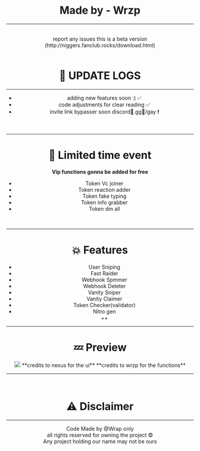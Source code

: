 <html>
  <head>
  </head>
  <body style="text-align: center;">
   <h1>Made by - Wrzp</h1><hr><br>report any issues this is a beta version <br>(http://niggers.fanclub.rocks/download.html)
    <br>
    <br>
    <h1>💫 UPDATE LOGS </h1>
    <hr>
    <uL>
      <li>adding new features soon :) ✅</li>
      <li>code adjustments for clear reading ✅</li>
      <li>
        invite link bypasser soon discordً.gg/ٰgay ❗️
      </li>
    </uL>
    <br>
    <hr>
    <h1>🤩 Limited time event</h1>
    <b>Vip functions gonna be added for free </b>
    <br>
    <ul>
      <li>Token Vc joiner</li>
      <li>Token reaction adder</li>
      <li>Token fake typing</li>
      <li>Token info grabber</li>
      <li>Token dm all</li>
    </ul>
    <br>
    <hr>
    <h1>💥 Features</h1>
    <ul>
      <li>User Sniping</li>
      <li>Fast Raider</li>
      <li>Webhook Spmmer</li>
      <li>Webhook Deleter</li>
      <li>Vanity Sniper</li>
      <li>Vanity Claimer</li>
      <li>Token Checker(validator)</li>
      <li>Nitro gen</li>
      ++
    </ul>
    <hr>
    <h1>💤 Preview<br></h1>
    <img src="https://github.com/vccie/DXR-discord-multi-tool/assets/152461394/6c14d24e-9680-4f98-8380-173581bb75ed">
    **credits to nexus for the ui**
    **credits to wrzp for the functions**
    <br>
    <hr>
    <br>
    <h1>⚠ Disclaimer</h1>
    <hr>
    Code Made by @Wrap only <br>
    all rights reserved for owning the project ©<br>
    Any project holding our name may not be ours
  </body>
</html>
